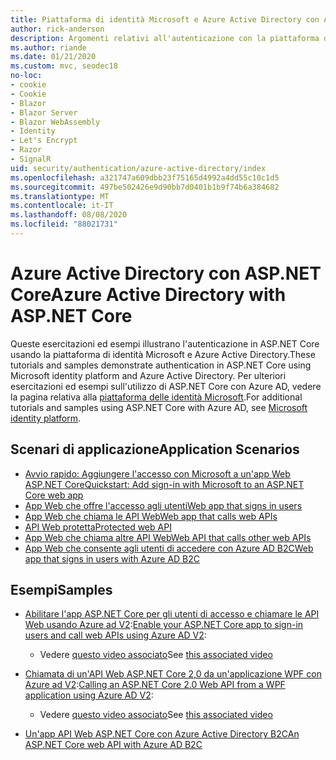 ```yaml
---
title: Piattaforma di identità Microsoft e Azure Active Directory con ASP.NET Core
author: rick-anderson
description: Argomenti relativi all'autenticazione con la piattaforma di identità Microsoft Azure Active Directory per le app Web e le API nel ASP.NET Core.
ms.author: riande
ms.date: 01/21/2020
ms.custom: mvc, seodec18
no-loc:
- cookie
- Cookie
- Blazor
- Blazor Server
- Blazor WebAssembly
- Identity
- Let's Encrypt
- Razor
- SignalR
uid: security/authentication/azure-active-directory/index
ms.openlocfilehash: a321747a609dbb23f75165d4992a4dd55c10c1d5
ms.sourcegitcommit: 497be502426e9d90bb7d0401b1b9f74b6a384682
ms.translationtype: MT
ms.contentlocale: it-IT
ms.lasthandoff: 08/08/2020
ms.locfileid: "88021731"
---
```

# <a name="azure-active-directory-with-aspnet-core"></a><span data-ttu-id="b7cc4-103">Azure Active Directory con ASP.NET Core</span><span class="sxs-lookup"><span data-stu-id="b7cc4-103">Azure Active Directory with ASP.NET Core</span></span>

<span data-ttu-id="b7cc4-104">Queste esercitazioni ed esempi illustrano l'autenticazione in ASP.NET Core usando la piattaforma di identità Microsoft e Azure Active Directory.</span><span class="sxs-lookup"><span data-stu-id="b7cc4-104">These tutorials and samples demonstrate authentication in ASP.NET Core using Microsoft identity platform and Azure Active Directory.</span></span> <span data-ttu-id="b7cc4-105">Per ulteriori esercitazioni ed esempi sull'utilizzo di ASP.NET Core con Azure AD, vedere la pagina relativa alla [piattaforma delle identità Microsoft](/azure/active-directory/develop/).</span><span class="sxs-lookup"><span data-stu-id="b7cc4-105">For additional tutorials and samples using ASP.NET Core with Azure AD, see [Microsoft identity platform](/azure/active-directory/develop/).</span></span>

## <a name="application-scenarios"></a><span data-ttu-id="b7cc4-106">Scenari di applicazione</span><span class="sxs-lookup"><span data-stu-id="b7cc4-106">Application Scenarios</span></span>

* [<span data-ttu-id="b7cc4-107">Avvio rapido: Aggiungere l'accesso con Microsoft a un'app Web ASP.NET Core</span><span class="sxs-lookup"><span data-stu-id="b7cc4-107">Quickstart: Add sign-in with Microsoft to an ASP.NET Core web app</span></span>](/azure/active-directory/develop/quickstart-v2-aspnet-core-webapp)
* [<span data-ttu-id="b7cc4-108">App Web che offre l'accesso agli utenti</span><span class="sxs-lookup"><span data-stu-id="b7cc4-108">Web app that signs in users</span></span>](/azure/active-directory/develop/scenario-web-app-sign-user-overview?tabs=aspnetcore)
* [<span data-ttu-id="b7cc4-109">App Web che chiama le API Web</span><span class="sxs-lookup"><span data-stu-id="b7cc4-109">Web app that calls web APIs</span></span>](/azure/active-directory/develop/scenario-web-app-call-api-overview)
* [<span data-ttu-id="b7cc4-110">API Web protetta</span><span class="sxs-lookup"><span data-stu-id="b7cc4-110">Protected web API</span></span>](/azure/active-directory/develop/scenario-protected-web-api-overview)
* [<span data-ttu-id="b7cc4-111">App Web che chiama altre API Web</span><span class="sxs-lookup"><span data-stu-id="b7cc4-111">Web API that calls other web APIs</span></span>](/azure/active-directory/develop/scenario-web-api-call-api-overview)
* [<span data-ttu-id="b7cc4-112">App Web che consente agli utenti di accedere con Azure AD B2C</span><span class="sxs-lookup"><span data-stu-id="b7cc4-112">Web app that signs in users with Azure AD B2C</span></span>](xref:security/authentication/azure-ad-b2c)

## <a name="samples"></a><span data-ttu-id="b7cc4-113">Esempi</span><span class="sxs-lookup"><span data-stu-id="b7cc4-113">Samples</span></span>

* <span data-ttu-id="b7cc4-114">[Abilitare l'app ASP.NET Core per gli utenti di accesso e chiamare le API Web usando Azure ad V2](/samples/azure-samples/active-directory-aspnetcore-webapp-openidconnect-v2/enable-webapp-signin/):</span><span class="sxs-lookup"><span data-stu-id="b7cc4-114">[Enable your ASP.NET Core app to sign-in users and call web APIs using Azure AD V2](/samples/azure-samples/active-directory-aspnetcore-webapp-openidconnect-v2/enable-webapp-signin/):</span></span> 
  * <span data-ttu-id="b7cc4-115">Vedere [questo video associato](https://channel9.msdn.com/Events/Build/2018/THR5001)</span><span class="sxs-lookup"><span data-stu-id="b7cc4-115">See [this associated video](https://channel9.msdn.com/Events/Build/2018/THR5001)</span></span>

* <span data-ttu-id="b7cc4-116">[Chiamata di un'API Web ASP.NET Core 2,0 da un'applicazione WPF con Azure ad V2](/samples/azure-samples/active-directory-dotnet-native-aspnetcore-v2/calling-an-aspnet-core-web-api-from-a-wpf-application-using-azure-ad-v2/):</span><span class="sxs-lookup"><span data-stu-id="b7cc4-116">[Calling an ASP.NET Core 2.0 Web API from a WPF application using Azure AD V2](/samples/azure-samples/active-directory-dotnet-native-aspnetcore-v2/calling-an-aspnet-core-web-api-from-a-wpf-application-using-azure-ad-v2/):</span></span> 
  * <span data-ttu-id="b7cc4-117">Vedere [questo video associato](https://channel9.msdn.com/Events/Build/2018/THR5000)</span><span class="sxs-lookup"><span data-stu-id="b7cc4-117">See [this associated video](https://channel9.msdn.com/Events/Build/2018/THR5000)</span></span>

* [<span data-ttu-id="b7cc4-118">Un'app API Web ASP.NET Core con Azure Active Directory B2C</span><span class="sxs-lookup"><span data-stu-id="b7cc4-118">An ASP.NET Core web API with Azure AD B2C</span></span>](https://azure.microsoft.com/resources/samples/active-directory-b2c-dotnetcore-webapi/)
